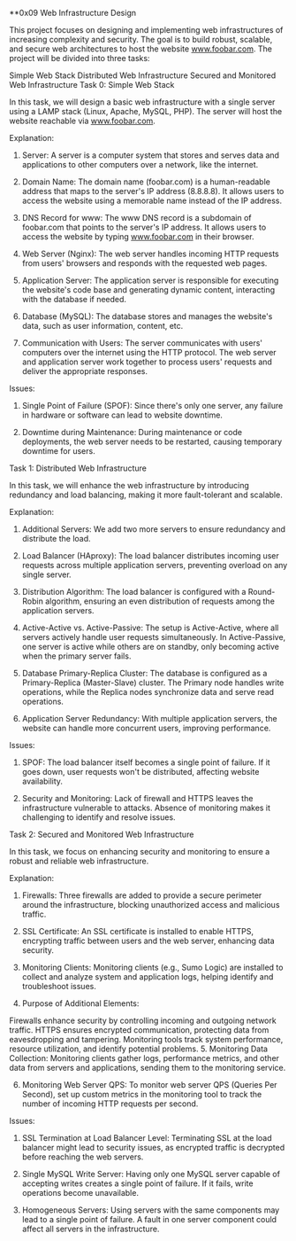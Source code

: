 **0x09 Web Infrastructure Design

This project focuses on designing and implementing web infrastructures of increasing complexity and security. The goal is to build robust, scalable, and secure web architectures to host the website www.foobar.com. The project will be divided into three tasks:

Simple Web Stack
Distributed Web Infrastructure
Secured and Monitored Web Infrastructure
Task 0: Simple Web Stack

In this task, we will design a basic web infrastructure with a single server using a LAMP stack (Linux, Apache, MySQL, PHP). The server will host the website reachable via www.foobar.com.

Explanation:

1. Server: A server is a computer system that stores and serves data and applications to other computers over a network, like the internet.

2. Domain Name: The domain name (foobar.com) is a human-readable address that maps to the server's IP address (8.8.8.8). It allows users to access the website using a memorable name instead of the IP address.

3. DNS Record for www: The www DNS record is a subdomain of foobar.com that points to the server's IP address. It allows users to access the website by typing www.foobar.com in their browser.

4. Web Server (Nginx): The web server handles incoming HTTP requests from users' browsers and responds with the requested web pages.

5. Application Server: The application server is responsible for executing the website's code base and generating dynamic content, interacting with the database if needed.

6. Database (MySQL): The database stores and manages the website's data, such as user information, content, etc.

7. Communication with Users: The server communicates with users' computers over the internet using the HTTP protocol. The web server and application server work together to process users' requests and deliver the appropriate responses.

Issues:

1. Single Point of Failure (SPOF): Since there's only one server, any failure in hardware or software can lead to website downtime.

2. Downtime during Maintenance: During maintenance or code deployments, the web server needs to be restarted, causing temporary downtime for users.

Task 1: Distributed Web Infrastructure

In this task, we will enhance the web infrastructure by introducing redundancy and load balancing, making it more fault-tolerant and scalable.

Explanation:

1. Additional Servers: We add two more servers to ensure redundancy and distribute the load.

2. Load Balancer (HAproxy): The load balancer distributes incoming user requests across multiple application servers, preventing overload on any single server.

3. Distribution Algorithm: The load balancer is configured with a Round-Robin algorithm, ensuring an even distribution of requests among the application servers.

4. Active-Active vs. Active-Passive: The setup is Active-Active, where all servers actively handle user requests simultaneously. In Active-Passive, one server is active while others are on standby, only becoming active when the primary server fails.

5. Database Primary-Replica Cluster: The database is configured as a Primary-Replica (Master-Slave) cluster. The Primary node handles write operations, while the Replica nodes synchronize data and serve read operations.

6. Application Server Redundancy: With multiple application servers, the website can handle more concurrent users, improving performance.

Issues:

1. SPOF: The load balancer itself becomes a single point of failure. If it goes down, user requests won't be distributed, affecting website availability.

2. Security and Monitoring: Lack of firewall and HTTPS leaves the infrastructure vulnerable to attacks. Absence of monitoring makes it challenging to identify and resolve issues.

Task 2: Secured and Monitored Web Infrastructure

In this task, we focus on enhancing security and monitoring to ensure a robust and reliable web infrastructure.

Explanation:

1. Firewalls: Three firewalls are added to provide a secure perimeter around the infrastructure, blocking unauthorized access and malicious traffic.

2. SSL Certificate: An SSL certificate is installed to enable HTTPS, encrypting traffic between users and the web server, enhancing data security.

3. Monitoring Clients: Monitoring clients (e.g., Sumo Logic) are installed to collect and analyze system and application logs, helping identify and troubleshoot issues.

4. Purpose of Additional Elements:

Firewalls enhance security by controlling incoming and outgoing network traffic.
HTTPS ensures encrypted communication, protecting data from eavesdropping and tampering.
Monitoring tools track system performance, resource utilization, and identify potential problems.
5. Monitoring Data Collection: Monitoring clients gather logs, performance metrics, and other data from servers and applications, sending them to the monitoring service.

6. Monitoring Web Server QPS: To monitor web server QPS (Queries Per Second), set up custom metrics in the monitoring tool to track the number of incoming HTTP requests per second.

Issues:

1. SSL Termination at Load Balancer Level: Terminating SSL at the load balancer might lead to security issues, as encrypted traffic is decrypted before reaching the web servers.

2. Single MySQL Write Server: Having only one MySQL server capable of accepting writes creates a single point of failure. If it fails, write operations become unavailable.

3. Homogeneous Servers: Using servers with the same components may lead to a single point of failure. A fault in one server component could affect all servers in the infrastructure.
